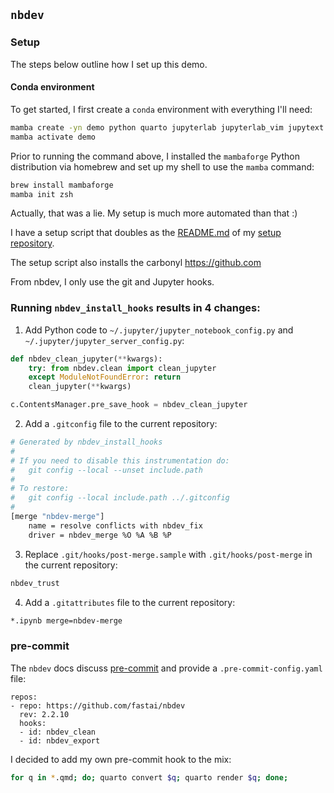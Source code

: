 ## `nbdev`

### Setup

The steps below outline how I set up this demo.

#### Conda environment

To get started, I first create a `conda` environment with everything I'll need:
```sh
mamba create -yn demo python quarto jupyterlab jupyterlab_vim jupytext nbdev black r-irkernel
mamba activate demo
```

Prior to running the command above, I installed the `mambaforge` Python distribution via homebrew and set up my shell to use the `mamba` command:
```sh
brew install mambaforge
mamba init zsh
```

Actually, that was a lie. My setup is much more automated than that :)

I have a setup script that doubles as the [README.md](https://github.com/mskar/setup#this-repo-contains-my-setup-files-for-mac-local-and-linux-remote) of my [setup repository](https://github.com/mskar/setup).

The setup script also installs the carbonyl https://github.com

From nbdev, I only use the git and Jupyter hooks.

### Running `nbdev_install_hooks` results in 4 changes:

1. Add Python code to `~/.jupyter/jupyter_notebook_config.py` and `~/.jupyter/jupyter_server_config.py`:

```python
def nbdev_clean_jupyter(**kwargs):
    try: from nbdev.clean import clean_jupyter
    except ModuleNotFoundError: return
    clean_jupyter(**kwargs)

c.ContentsManager.pre_save_hook = nbdev_clean_jupyter
```

2. Add a `.gitconfig` file to the current repository:

```sh
# Generated by nbdev_install_hooks
#
# If you need to disable this instrumentation do:
#   git config --local --unset include.path
#
# To restore:
#   git config --local include.path ../.gitconfig
#
[merge "nbdev-merge"]
	name = resolve conflicts with nbdev_fix
	driver = nbdev_merge %O %A %B %P
```

3. Replace `.git/hooks/post-merge.sample` with `.git/hooks/post-merge` in the current repository:

```sh
nbdev_trust
```

4. Add a `.gitattributes` file to the current repository:

```sh
*.ipynb merge=nbdev-merge
```

### pre-commit

The `nbdev` docs discuss [pre-commit](https://nbdev.fast.ai/tutorials/pre_commit.html) and provide a `.pre-commit-config.yaml` file:

```
repos:
- repo: https://github.com/fastai/nbdev
  rev: 2.2.10
  hooks:
  - id: nbdev_clean
  - id: nbdev_export
```

I decided to add my own pre-commit hook to the mix:

```sh
for q in *.qmd; do; quarto convert $q; quarto render $q; done;
```
